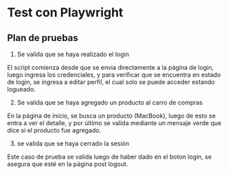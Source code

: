 # Test con Playwright

## Plan de pruebas

1. Se valida que se haya realizado el login

El script comienza desde que se envia directamente a la página de login, luego ingresa los credenciales, y para verificar que se encuentra en estado de login, se ingresa a editar perfil, el cual solo se puede acceder estando logueado.

2. Se valida que se haya agregado un producto al carro de compras

En la página de inicio, se busca un producto (MacBook), luego de esto se entra a ver el detalle, y por último se valida mediante un mensaje verde que dice si el producto fue agregado.

3. se valida que se haya cerrado la sesión

Este caso de prueba se valida luego de haber dado en el boton login, se asegura que esté en la página post logout.
